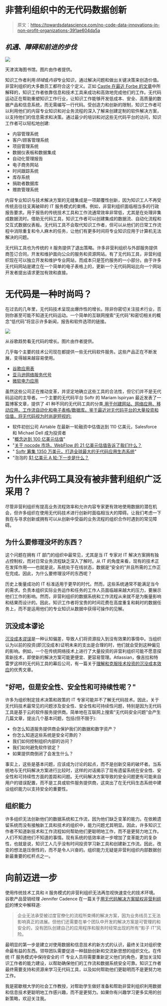 # 非营利组织中的无代码数据创新

> 原文：<https://towardsdatascience.com/no-code-data-innovations-in-non-profit-organizations-391ae604da5a>

## *机遇、障碍和前进的步伐*

![](img/889dc18396f895ed86b1cf5329f06a07.png)

天津滨海图书馆。图片由作者提供。

知识工作者利用*领域*或*内容*专业知识，通过解决问题和做出关键决策来创造价值。非营利组织的大多数员工都符合这个定义。正如 [Castle 在最近 Forbe 的文章](https://www.forbes.com/sites/sisense/2021/12/01/who-are-knowledge-workers-and-how-do-we-enable-them/?sh=51e8e52a6018)中所解释的，知识工作者依靠信息和技术工具来成功和高效地完成他们的工作。无代码运动正在帮助重塑知识工作行业，让知识工作能够开发低成本、安全、高质量的数据产品和信息系统，而无需编写一行代码。受创造力和创新的限制，知识工作者可以利用他们的内容专业知识和对业务流程的深入了解来创建定制的软件解决方案，以支持他们的信息需求和决策。通过最少的培训和对这些无代码平台的访问，知识工作者可以轻松地创建:

*   内容管理系统
*   客户/顾客管理系统
*   项目管理系统
*   数据仪表板和数据集成
*   自动化管理报告
*   电子商务网站
*   时间跟踪系统
*   库存系统
*   捐助者数据库
*   赠款管理系统

内容专业知识与技术解决方案的无缝集成是一项颠覆性创新，因为知识工人不再受传统且往往支离破碎的 IT 服务模式的束缚。例如，非营利组织面临相当多的行政报告要求。用于报告的传统技术工具和工作流通常效率非常低，尤其是在处理非集成数据流时。借助无代码工具，知识工作者可以创建集成的数据流、自动化流程和交互式数据仪表板。无代码工具不会取代知识工作者，但可以从他们的日常工作流程中消除重复和令人麻木的任务，让他们有更多时间将专业知识应用于计算机无法解决的问题。

无代码工具也为传统的 it 服务提供了退出策略。许多非营利组织与外部服务提供商签订合同，开发和维护面向公众的服务和资源网站。有了无代码工具，非营利组织现在可以独立开发和维护专业网站，而成本只是签约服务的一小部分。由于许多无代码网站是建立在一个简单的电子表格上的，更新一个无代码网站比向一个网站开发者提出请求更加有效和直接。

# 无代码是一种时尚吗？

在过去的几年里，无代码技术呈现出爆炸性的增长。除非你密切关注技术行业，否则你甚至可能不知道无代码运动。一个简单的互联网搜索“无代码”和密切相关的概念“低代码”将显示许多新闻，报告和软件选项的链接。

![](img/3e4da8f52b933299ce15caa203a976ab.png)

从谷歌趋势看无代码的增长。图片由作者提供。

几乎每个主要的技术公司现在都提供一些无代码软件服务。这些产品正在不断发展，变得越来越容易使用。

*   [谷歌应用表](https://cloud.google.com/appsheet)
*   [亚马逊网络服务代号](https://aws.amazon.com/codestar/?trk=b6fc9015-864f-4900-8dac-c8b864c8f671&sc_channel=ps&sc_campaign=acquisition&sc_medium=ACQ-P|PS-GO|Non-Brand|Desktop|SU|Developer%20Tools|Solution|US|EN|DSA&ef_id=CjwKCAjwo8-SBhAlEiwAopc9W2U0tFUnn8vNrqA29t5jN6R3BaUG4CoajfhIASqUTKDDWLEop6KTVxoCbKsQAvD_BwE:G:s&s_kwcid=AL!4422!3!579296419563!!!g!!)
*   [微软电力应用](https://azure.microsoft.com/en-us/solutions/low-code-application-development/#overview)

虽然这些公司正在推动变革，并坚定地确立这些工具的合法性，但它们并不是无代码运动的主导者。一个主要的无代码平台 Softr 的 Mariam Ispiryan 最近发表了一篇博客文章，提供了 41 种不同的无代码工具的分类[,用于创建网站、网络应用、移动应用、工作流自动化和电子表格/数据库。鉴于最近对无代码平台的大量投资和估值，将无代码视为时尚是短视的:](https://www.softr.io/learn/no-code/no-code-tools)

*   软件初创公司 Airtable 在最新一轮融资中估值达到 110 亿美元，Salesforce 和 Michael Dell 成为投资者
*   "[概念达到 100 亿美元估值](https://pitchbook.com/newsletter/notion-hits-10b-valuation#:~:text=Notion%20has%20raised%20%24275%20million,2020%2C%20according%20to%20PitchBook%20data)"
*   "[关于 nocode 市场，WebFlow 的 21 亿美元估值告诉了我们什么？](https://www.cmswire.com/information-management/what-does-webflows-21b-valuation-tell-us-about-the-nocode-market/)
*   " [Softr 筹集 1350 万美元，打造全球最大的无代码应用生态系统](https://www.softr.io/blog/worlds-largest-ecosystem-for-building-no-code-apps)"
*   “泡泡的 [$1 亿美元 A 轮:下一步是什么？](https://bubble.io/blog/bubble-series-a-100m/)

# 为什么非代码工具没有被非营利组织广泛采用？

尽管非营利组织有提高业务流程效率和允许内容专家更有效地使用数据的潜在机会，但许多组织在使用无代码技术进行创新时面临相当大的障碍。让我们考虑一下我在与寻求创新或拥有可以从创新中受益的业务流程的组织合作时遇到的常见障碍。

## 为什么要修理没坏的东西？

这个问题在拥有 IT 部门的组织中最常见，尤其是当 IT 专家对 IT 解决方案拥有独占控制权，而对日常业务流程缺乏深入了解时。从 IT 的角度来看，现有的技术正在发挥作用——也就是说，系统处于在线状态，数据是“安全的”并且所需的工作正在完成。因此，为什么要修理没坏的东西呢？

历史上衡量成功的 IT 标准适用于更早的时代。然而，这些系统通常不能满足当今的需求。负责本组织实际业务运作和任务的工作人员面临越来越大的压力，要展示他们工作的影响。然而，非营利组织的数据系统和工作流程从来就不是为衡量影响和结果而设计的。因此，知识工作者将宝贵的时间花费在高度重复和耗时的数据任务上，而不是运用他们的专业知识从数据中获得可操作的见解。

## 沉没成本谬论

[沉没成本谬误](https://en.wikipedia.org/wiki/Sunk_cost)是一种认知偏差，导致人们将资源投入到没有效果的事情中。当组织认为以前的投资(即沉没成本)证明未来的支出是合理的时，他们就会受到这种偏见的影响。例如，一个在传统网络技术上进行了大量投资的非营利组织可能不愿意探索新技术，即使新的解决方案可能更便宜、更容易管理。Atlassian，像吉拉和特雷罗这样的无代码工具的幕后公司，有一篇关于[理解和克服技术投资的沉没成本效应](https://www.atlassian.com/blog/platform/sunk-cost-fallacy)的优秀文章。

## "好吧，但是安全性、安全性和可持续性呢？"

许多为组织制定技术决策和政策的 IT 专家可能并不了解无代码技术。因此，关于无代码技术最常见的问题涉及安全性、安全性和可持续性问题，特别是因为无代码工具是基于云的软件服务提供商。简单地在互联网上搜索“无代码安全问题”会产生几篇文章，提出几个基本问题，包括(但不限于):

*   你怎么知道服务提供商会保护我们的数据和数字资产？
*   你怎么知道这些系统是安全可靠的？
*   我们如何控制组织内部的访问？
*   我们如何避免软件锁定？
*   如果提供商倒闭了会发生什么？

事实上，这些是基本问题，应该成为讨论的起点，而不是创新交易的破坏者。当系统地与无代码解决方案进行比较时，这样的对话揭示了现有遗留系统在安全性、安全性和可持续性方面的差距和问题。无代码解决方案导致的安全问题更有可能来自用户的错误配置，而不是工具或软件服务提供商，这突出了在无代码生态系统中建设组织能力以支持安全的重要性。

## 组织能力

许多组织无法创新他们的数据系统和工作流，因为他们缺乏变革的能力。在依赖遗留系统而没有接触新工具和技术的组织中，能力问题尤其明显。因此，许多知识工作者不知道新技术和工作流程如何帮助他们更聪明地工作，而不是更努力地工作。人们不知道他们不知道的事情。现有系统的低效率进一步增加了变革能力的复杂性，也就是说，知识工人几乎没有时间投资学习新工具和创建新工作流。因此，改变的想法是压倒性的，而不是令人兴奋的。组织能力无疑是非营利组织内部数据创新最重要的杠杆点之一。

# 向前迈进一步

使用传统技术工具和 it 服务模式的非营利组织无法再忽视快速变化的技术环境。谷歌产品营销经理 Jennifer Cadence 在一篇关于[用无代码解决方案赋权非营利组织](https://cloud.google.com/blog/products/no-code-development/expanding-immunization-access-with-no-code-and-google-cloud)的博文中解释道:

> 企业无法承受被过度官僚化的流程所束缚的解决方案，因为业务线员工无法影响真正的进展。但他们还需要在单个团队中开发的解决方案是可管理的和安全的，没有团队创建自己的应用程序和服务时经常出现的所有“影子 IT”风险。

最明显的第一步是建立对使用数据和信息技术的新方式的认识，最终关注对组织使命最有益的东西。领导团队需要促进一种鼓励创新和交流新思想的组织文化。在传统 IT 服务模式中保持安全的 IT 专业人员将需要重新定义他们的角色，更加关注知识工作者的能力建设，以帮助确保他们的工作流和数据系统安全可靠。知识工作者最终需要支持和资源来学习无代码工具，以及如何帮助他们更聪明而不是更努力地工作。

我是密歇根大学的社会工作教授，对帮助学生做好准备和帮助非营利组织利用数据和信息技术更聪明地工作感兴趣，而不是更努力。如果你有兴趣学习更多实用的创新策略，欢迎关注我。